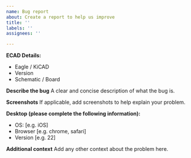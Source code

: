 ```yaml
---
name: Bug report
about: Create a report to help us improve
title: ''
labels: ''
assignees: ''

---
```


**ECAD Details:**
- Eagle / KiCAD
- Version
- Schematic / Board

**Describe the bug**
A clear and concise description of what the bug is.

**Screenshots**
If applicable, add screenshots to help explain your problem.

**Desktop (please complete the following information):**
 - OS: [e.g. iOS]
 - Browser [e.g. chrome, safari]
 - Version [e.g. 22]

**Additional context**
Add any other context about the problem here.
